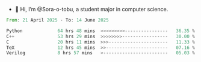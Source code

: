 - 👋 Hi, I’m @Sora-o-tobu, a student major in computer science.

<!--START_SECTION:waka-->

```rust
From: 21 April 2025 - To: 14 June 2025

Python             64 hrs 48 mins  >>>>>>>>>----------------   36.35 %
C++                53 hrs 29 mins  >>>>>>>>-----------------   30.00 %
C                  20 hrs 11 mins  >>>----------------------   11.33 %
TeX                12 hrs 45 mins  >>-----------------------   07.16 %
Verilog            8 hrs 57 mins   >------------------------   05.03 %
```

<!--END_SECTION:waka-->

<!---
<img align='center' src='https://raw.githubusercontent.com/Sora-o-tobu/Sora-o-tobu/main/OneLastSora.png' width='410px'>
--->
<!---
Sora-o-tobu/Sora-o-tobu is a ✨ special ✨ repository because its `README.md` (this file) appears on your GitHub profile.
You can click the Preview link to take a look at your changes.
--->

